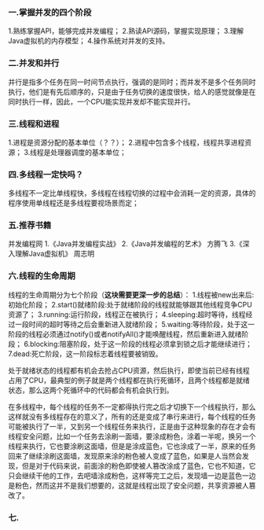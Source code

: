 ### 一.掌握并发的四个阶段
1.熟练掌握API，能够完成并发编程；
2.熟读API源码，掌握实现原理；
3.理解Java虚拟机的内存模型；
4.操作系统对并发的支持。

### 二.并发和并行
并行是指多个任务在同一时间节点执行，强调的是同时；而并发不是多个任务同时执行，他们是有先后顺序的，只是由于任务切换的速度很快，给人的感觉就像是在同时执行一样，因此，一个CPU能实现并发却不能实现并行。

### 三.线程和进程
1.进程是资源分配的基本单位（？？）；
2.进程中包含多个线程，线程共享进程资源；
3.线程是处理器调度的基本单位；

### 四.多线程一定快吗？
多线程不一定比单线程快，多线程在线程切换的过程中会消耗一定的资源，具体的程序使用单线程还是多线程要视场景而定；

### 五.推荐书籍
并发编程网
1.《Java并发编程实战》
2.《Java并发编程的艺术》 方腾飞
3.《深入理解Java虚拟机》 周志明

### 六.线程的生命周期
线程的生命周期分为七个阶段（**这块需要更深一步的总结**）：
1.线程被new出来后:初始化阶段；
2.start()就绪阶段:处于就绪阶段的线程就能够跟其他线程竞争CPU资源了；
3.running:运行阶段，线程正在被执行；
4.sleeping:超时等待，线程经过一段时间的超时等待之后会重新进入就绪阶段；
5.waiting:等待阶段，处于这一阶段的线程必须通过notify()或者notifyAll()才能唤醒线程，然后重新进入就绪阶段；
6.blocking:阻塞阶段，处于这一阶段的线程必须拿到锁之后才能继续进行；
7.dead:死亡阶段，这一阶段标志着线程要被销毁。

处于就绪状态的线程都有机会去抢占CPU资源，然后执行，即使当前已经有线程占用了CPU，最典型的例子就是两个线程都在执行死循环，且两个线程都是就绪状态，那么这两个死循环中的代码都会有机会执行到。

在多线程中，每个线程的任务不一定都得执行完之后才切换下一个线程执行，那么这样就没有多线程存在的意义了，所有的还是变成了串行来进行，每个线程的任务可能被执行了一半，又到另一个线程任务来执行，正是由于这种现象的存在才会有线程安全问题，比如一个任务去涂刷一面墙，要涂成粉色，涂着一半呢，换另一个线程来执行，它也要涂刷这面墙，但是是涂成蓝色，它也涂成了一半，原来的任务回来了继续涂刷这面墙，发现原来涂的粉色被人变成了蓝色，如果是人当然会发现，但是对于代码来说，前面涂的粉色即使被人篡改涂成了蓝色，它也不知道，它只会继续干他的工作，去吧墙涂成粉色，这样等完工之后，发现墙一边是蓝色一边是粉色，然而这并不是我们想要的，这就是线程出现了安全问题，共享资源被人篡改了。

### 七.